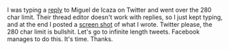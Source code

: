 I was typing a <a href="https://twitter.com/davewiner/status/1233389598031650816">reply</a> to Miguel de Icaza on Twitter and went over the 280 char limit. Their thread editor doesn't work with replies, so I just kept typing, and at the end I posted a <a href="http://scripting.com/images/2020/02/28/tweetScreenShot.png">screen shot</a> of what I wrote. Twitter please, the 280 char limit is bullshit. Let's go to infinite length tweets. Facebook manages to do this. It's time. Thanks. 
